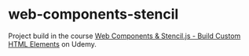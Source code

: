 # web-components-stencil

Project build in the course [Web Components & Stencil.js - Build Custom HTML Elements](https://www.udemy.com/course/web-components-stenciljs-build-custom-html-elements/) on Udemy.

